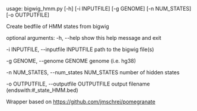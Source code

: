usage: bigwig_hmm.py [-h] [-i INPUTFILE] [-g GENOME] [-n NUM_STATES]
                     [-o OUTPUTFILE]

Create bedfile of HMM states from bigwig

optional arguments:
  -h, --help            show this help message and exit
  
  -i INPUTFILE, --inputfile INPUTFILE
                        path to the bigwig file(s)
                        
  -g GENOME, --genome GENOME
                        genome (i.e. hg38)
                        
  -n NUM_STATES, --num_states NUM_STATES
                        number of hidden states
                        
  -o OUTPUTFILE, --outputfile OUTPUTFILE
                        output filename (endswith:#_state_HMM.bed)
                        
                        
Wrapper based on https://github.com/jmschrei/pomegranate                          
